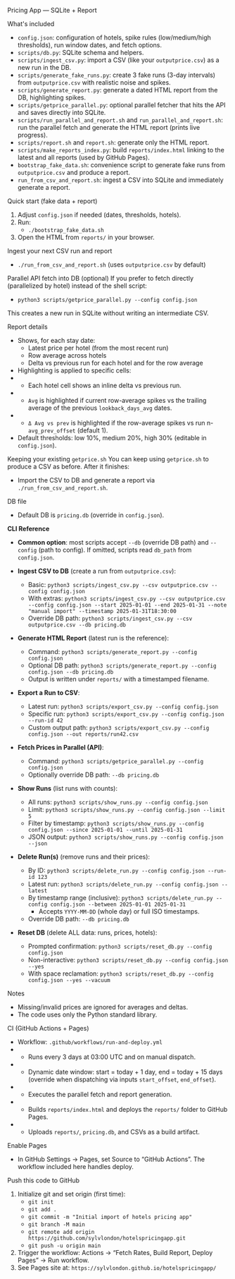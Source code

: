 Pricing App — SQLite + Report

What's included
- `config.json`: configuration of hotels, spike rules (low/medium/high thresholds), run window dates, and fetch options.
- `scripts/db.py`: SQLite schema and helpers.
- `scripts/ingest_csv.py`: import a CSV (like your `outputprice.csv`) as a new run in the DB.
- `scripts/generate_fake_runs.py`: create 3 fake runs (3-day intervals) from `outputprice.csv` with realistic noise and spikes.
- `scripts/generate_report.py`: generate a dated HTML report from the DB, highlighting spikes.
- `scripts/getprice_parallel.py`: optional parallel fetcher that hits the API and saves directly into SQLite.
- `scripts/run_parallel_and_report.sh` and `run_parallel_and_report.sh`: run the parallel fetch and generate the HTML report (prints live progress).
- `scripts/report.sh` and `report.sh`: generate only the HTML report.
- `scripts/make_reports_index.py`: build `reports/index.html` linking to the latest and all reports (used by GitHub Pages).
- `bootstrap_fake_data.sh`: convenience script to generate fake runs from `outputprice.csv` and produce a report.
- `run_from_csv_and_report.sh`: ingest a CSV into SQLite and immediately generate a report.

Quick start (fake data + report)
1. Adjust `config.json` if needed (dates, thresholds, hotels).
2. Run:
   - `./bootstrap_fake_data.sh`
3. Open the HTML from `reports/` in your browser.

Ingest your next CSV run and report
- `./run_from_csv_and_report.sh` (uses `outputprice.csv` by default)

Parallel API fetch into DB (optional)
If you prefer to fetch directly (parallelized by hotel) instead of the shell script:
- `python3 scripts/getprice_parallel.py --config config.json`

This creates a new run in SQLite without writing an intermediate CSV.

Report details
- Shows, for each stay date:
  - Latest price per hotel (from the most recent run)
  - Row average across hotels
  - Delta vs previous run for each hotel and for the row average
- Highlighting is applied to specific cells:
-  - Each hotel cell shows an inline delta vs previous run.
-  - `Avg` is highlighted if current row-average spikes vs the trailing average of the previous `lookback_days_avg` dates.
-  - `Δ Avg vs prev` is highlighted if the row-average spikes vs run n-`avg_prev_offset` (default 1).
- Default thresholds: low 10%, medium 20%, high 30% (editable in `config.json`).

Keeping your existing `getprice.sh`
You can keep using `getprice.sh` to produce a CSV as before. After it finishes:
- Import the CSV to DB and generate a report via `./run_from_csv_and_report.sh`.

DB file
- Default DB is `pricing.db` (override in `config.json`).

**CLI Reference**
- **Common option**: most scripts accept `--db` (override DB path) and `--config` (path to config). If omitted, scripts read `db_path` from `config.json`.

- **Ingest CSV to DB** (create a run from `outputprice.csv`):
  - Basic: `python3 scripts/ingest_csv.py --csv outputprice.csv --config config.json`
  - With extras: `python3 scripts/ingest_csv.py --csv outputprice.csv --config config.json --start 2025-01-01 --end 2025-01-31 --note "manual import" --timestamp 2025-01-31T18:30:00`
  - Override DB path: `python3 scripts/ingest_csv.py --csv outputprice.csv --db pricing.db`

- **Generate HTML Report** (latest run is the reference):
  - Command: `python3 scripts/generate_report.py --config config.json`
  - Optional DB path: `python3 scripts/generate_report.py --config config.json --db pricing.db`
  - Output is written under `reports/` with a timestamped filename.

- **Export a Run to CSV**:
  - Latest run: `python3 scripts/export_csv.py --config config.json`
  - Specific run: `python3 scripts/export_csv.py --config config.json --run-id 42`
  - Custom output path: `python3 scripts/export_csv.py --config config.json --out reports/run42.csv`

- **Fetch Prices in Parallel (API)**:
  - Command: `python3 scripts/getprice_parallel.py --config config.json`
  - Optionally override DB path: `--db pricing.db`

- **Show Runs** (list runs with counts):
  - All runs: `python3 scripts/show_runs.py --config config.json`
  - Limit: `python3 scripts/show_runs.py --config config.json --limit 5`
  - Filter by timestamp: `python3 scripts/show_runs.py --config config.json --since 2025-01-01 --until 2025-01-31`
  - JSON output: `python3 scripts/show_runs.py --config config.json --json`

- **Delete Run(s)** (remove runs and their prices):
  - By ID: `python3 scripts/delete_run.py --config config.json --run-id 123`
  - Latest run: `python3 scripts/delete_run.py --config config.json --latest`
  - By timestamp range (inclusive): `python3 scripts/delete_run.py --config config.json --between 2025-01-01 2025-01-31`
    - Accepts `YYYY-MM-DD` (whole day) or full ISO timestamps.
  - Override DB path: `--db pricing.db`

- **Reset DB** (delete ALL data: runs, prices, hotels):
  - Prompted confirmation: `python3 scripts/reset_db.py --config config.json`
  - Non-interactive: `python3 scripts/reset_db.py --config config.json --yes`
  - With space reclamation: `python3 scripts/reset_db.py --config config.json --yes --vacuum`

Notes
- Missing/invalid prices are ignored for averages and deltas.
- The code uses only the Python standard library.

CI (GitHub Actions + Pages)
- Workflow: `.github/workflows/run-and-deploy.yml`
-  - Runs every 3 days at 03:00 UTC and on manual dispatch.
-  - Dynamic date window: start = today + 1 day, end = today + 15 days (override when dispatching via inputs `start_offset`, `end_offset`).
-  - Executes the parallel fetch and report generation.
-  - Builds `reports/index.html` and deploys the `reports/` folder to GitHub Pages.
-  - Uploads `reports/`, `pricing.db`, and CSVs as a build artifact.

Enable Pages
- In GitHub Settings → Pages, set Source to “GitHub Actions”. The workflow included here handles deploy.

Push this code to GitHub
1. Initialize git and set origin (first time):
   - `git init`
   - `git add .`
   - `git commit -m "Initial import of hotels pricing app"`
   - `git branch -M main`
   - `git remote add origin https://github.com/sylvlondon/hotelspricingapp.git`
   - `git push -u origin main`
2. Trigger the workflow: Actions → “Fetch Rates, Build Report, Deploy Pages” → Run workflow.
3. See Pages site at: `https://sylvlondon.github.io/hotelspricingapp/`
